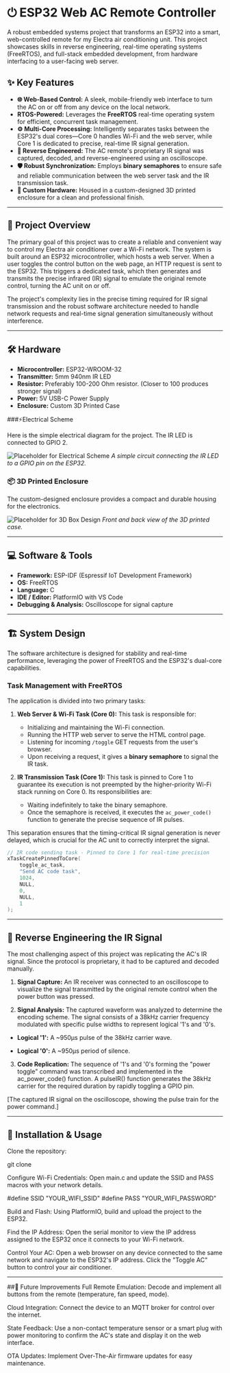 # ⏻ ESP32 Web AC Remote Controller

A robust embedded systems project that transforms an ESP32 into a smart, web-controlled remote for my Electra air conditioning unit. This project showcases skills in reverse engineering, real-time operating systems (FreeRTOS), and full-stack embedded development, from hardware interfacing to a user-facing web server.

## ✨ Key Features

-   **🌐 Web-Based Control:** A sleek, mobile-friendly web interface to turn the AC on or off from any device on the local network.
-   **RTOS-Powered:** Leverages the **FreeRTOS** real-time operating system for efficient, concurrent task management.
-   **⚙️ Multi-Core Processing:** Intelligently separates tasks between the ESP32's dual cores—Core 0 handles Wi-Fi and the web server, while Core 1 is dedicated to precise, real-time IR signal generation.
-   **🔧 Reverse Engineered:** The AC remote's proprietary IR signal was captured, decoded, and reverse-engineered using an oscilloscope.
-   **🛡️ Robust Synchronization:** Employs **binary semaphores** to ensure safe and reliable communication between the web server task and the IR transmission task.
-   **🔌 Custom Hardware:** Housed in a custom-designed 3D printed enclosure for a clean and professional finish.

---

## 📖 Project Overview

The primary goal of this project was to create a reliable and convenient way to control my Electra air conditioner over a Wi-Fi network. The system is built around an ESP32 microcontroller, which hosts a web server. When a user toggles the control button on the web page, an HTTP request is sent to the ESP32. This triggers a dedicated task, which then generates and transmits the precise infrared (IR) signal to emulate the original remote control, turning the AC unit on or off.

The project's complexity lies in the precise timing required for IR signal transmission and the robust software architecture needed to handle network requests and real-time signal generation simultaneously without interference.

---

## 🛠️ Hardware

-   **Microcontroller:** ESP32-WROOM-32
-   **Transmitter:** 5mm 940nm IR LED
-   **Resistor:** Preferably 100-200 Ohm resistor. (Closer to 100 produces stronger signal)
-   **Power:** 5V USB-C Power Supply
-   **Enclosure:** Custom 3D Printed Case

###⚡️Electrical Scheme

Here is the simple electrical diagram for the project. The IR LED is connected to GPIO 2.

![Placeholder for Electrical Scheme](https://placehold.co/600x400/2d2d2d/ffffff?text=Electrical+Scheme+Here)
*A simple circuit connecting the IR LED to a GPIO pin on the ESP32.*

### 📦 3D Printed Enclosure

The custom-designed enclosure provides a compact and durable housing for the electronics.

![Placeholder for 3D Box Design](https://placehold.co/600x400/2d2d2d/ffffff?text=3D+Printed+Case+Image)
*Front and back view of the 3D printed case.*

---

## 💻 Software & Tools

-   **Framework:** ESP-IDF (Espressif IoT Development Framework)
-   **OS:** FreeRTOS
-   **Language:** C
-   **IDE / Editor:** PlatformIO with VS Code
-   **Debugging & Analysis:** Oscilloscope for signal capture

---

## 🏗️ System Design

The software architecture is designed for stability and real-time performance, leveraging the power of FreeRTOS and the ESP32's dual-core capabilities.

### Task Management with FreeRTOS

The application is divided into two primary tasks:

1.  **Web Server & Wi-Fi Task (Core 0):** This task is responsible for:
    -   Initializing and maintaining the Wi-Fi connection.
    -   Running the HTTP web server to serve the HTML control page.
    -   Listening for incoming `/toggle` GET requests from the user's browser.
    -   Upon receiving a request, it gives a **binary semaphore** to signal the IR task.

2.  **IR Transmission Task (Core 1):** This task is pinned to Core 1 to guarantee its execution is not preempted by the higher-priority Wi-Fi stack running on Core 0. Its responsibilities are:
    -   Waiting indefinitely to take the binary semaphore.
    -   Once the semaphore is received, it executes the `ac_power_code()` function to generate the precise sequence of IR pulses.

This separation ensures that the timing-critical IR signal generation is never delayed, which is crucial for the AC unit to correctly interpret the signal.

```c
// IR code sending task - Pinned to Core 1 for real-time precision
xTaskCreatePinnedToCore(
    toggle_ac_task,
    "Send AC code task",
    1024,
    NULL,
    0,
    NULL,
    1
);
```

---

## 🔬 Reverse Engineering the IR Signal
The most challenging aspect of this project was replicating the AC's IR signal. Since the protocol is proprietary, it had to be captured and decoded manually.

1. **Signal Capture:** An IR receiver was connected to an oscilloscope to visualize the signal transmitted by the original remote control when the power button was pressed.

2. **Signal Analysis:** The captured waveform was analyzed to determine the encoding scheme. The signal consists of a 38kHz carrier frequency modulated with specific pulse widths to represent logical '1's and '0's.

  - **Logical '1':** A ~950µs pulse of the 38kHz carrier wave.
  
  - **Logical '0':** A ~950µs period of silence.

3. **Code Replication:** The sequence of '1's and '0's forming the "power toggle" command was transcribed and implemented in the ac_power_code() function. A pulseIR() function generates the 38kHz carrier for the required duration by rapidly toggling a GPIO pin.

[The captured IR signal on the oscilloscope, showing the pulse train for the power command.]

---

## 🚀 Installation & Usage
Clone the repository:

git clone <your-repo-url>

Configure Wi-Fi Credentials:
Open main.c and update the SSID and PASS macros with your network details.

#define SSID "YOUR_WIFI_SSID"
#define PASS "YOUR_WIFI_PASSWORD"

Build and Flash:
Using PlatformIO, build and upload the project to the ESP32.

Find the IP Address:
Open the serial monitor to view the IP address assigned to the ESP32 once it connects to your Wi-Fi network.

Control Your AC:
Open a web browser on any device connected to the same network and navigate to the ESP32's IP address. Click the "Toggle AC" button to control your air conditioner.

---

##🔮 Future Improvements
Full Remote Emulation: Decode and implement all buttons from the remote (temperature, fan speed, mode).

Cloud Integration: Connect the device to an MQTT broker for control over the internet.

State Feedback: Use a non-contact temperature sensor or a smart plug with power monitoring to confirm the AC's state and display it on the web interface.

OTA Updates: Implement Over-The-Air firmware updates for easy maintenance.
